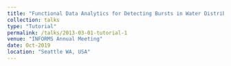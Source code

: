 ```yaml
---
title: "Functional Data Analytics for Detecting Bursts in Water Distribution Systems"
collection: talks
type: "Tutorial"
permalink: /talks/2013-03-01-tutorial-1
venue: "INFORMS Annual Meeting"
date: Oct-2019
location: "Seattle WA, USA"
---
```

